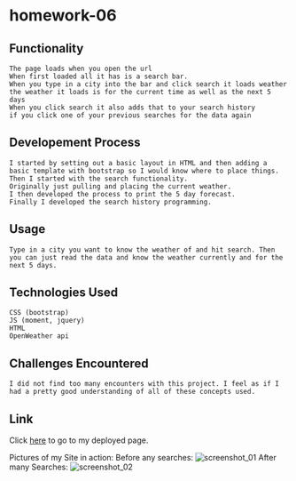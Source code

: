 # homework-06

## Functionality

    The page loads when you open the url
    When first loaded all it has is a search bar.
    When you type in a city into the bar and click search it loads weather
    the weather it loads is for the current time as well as the next 5 days
    When you click search it also adds that to your search history
    if you click one of your previous searches for the data again

## Developement Process

    I started by setting out a basic layout in HTML and then adding a basic template with bootstrap so I would know where to place things.
    Then I started with the search functionality.
    Originally just pulling and placing the current weather.
    I then developed the process to print the 5 day forecast.
    Finally I developed the search history programming.

## Usage

    Type in a city you want to know the weather of and hit search. Then you can just read the data and know the weather currently and for the next 5 days.

## Technologies Used

    CSS (bootstrap)
    JS (moment, jquery)
    HTML
    OpenWeather api

## Challenges Encountered

    I did not find too many encounters with this project. I feel as if I had a pretty good understanding of all of these concepts used.

## Link

Click [here](https://ryancarey18.github.io/homework-06/) to go to my deployed page.

Pictures of my Site in action:
Before any searches:
![screenshot_01](https://user-images.githubusercontent.com/86500418/138573468-98df6788-e4a1-4275-b07a-8826a41e2b24.png)
After many Searches:
![screenshot_02](https://user-images.githubusercontent.com/86500418/138573473-8064e0c5-e014-4932-8254-4dbb9d676a25.png)

